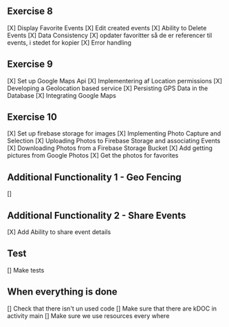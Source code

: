 ## Exercise 8
[X] Display Favorite Events
[X] Edit created events
[X] Ability to Delete Events
[X] Data Consistency
[X] opdater favoritter så de er referencer til events, i stedet for kopier
[X] Error handling


## Exercise 9
[X] Set up Google Maps Api
[X] Implementering af Location permissions
[X] Developing a Geolocation based service
[X] Persisting GPS Data in the Database
[X] Integrating Google Maps


## Exercise 10
[X] Set up firebase storage for images
[X] Implementing Photo Capture and Selection
[X] Uploading Photos to Firebase Storage and associating Events
[X] Downloading Photos from a Firebase Storage Bucket
[X] Add getting pictures from Google Photos
[X] Get the photos for favorites


## Additional Functionality 1 - Geo Fencing
[] 

## Additional Functionality 2 - Share Events
[X] Add Ability to share event details 

## Test
[] Make tests

## When everything is done
[] Check that there isn't un used code
[] Make sure that there are kDOC in activity main
[] Make sure we use resources every where